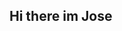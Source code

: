 ## Hi there im Jose 

<!--
(brief introduction)

I am an Technical Specialist at a large corporation that deals with both hardware and software technology 

##objective

My journey as a Technical Specialist led me to develop a passion for Cybersecurity, I am now eager to transition into the field, specifically aiming to join a Security Operations Center (SOC) as a Tier 1 analyst. 

##Skills
Here are some ideas to get you started:

- 🔭 I’m currently working on obtaining a Google Cybersecurity analyst certification 
- 🌱 I’m currently learning the program Splunk along with Phython
- 👯 I’m looking to collaborate on projects that will benefit me to become a Cybersecurity analyst 
- 🤔 I’m looking for help with how to work and showcase my projects that will in turn so my talents. 
- 💬 Ask me about what im currently working on and what skills 
- 📫 How to reach me: on Linkedin
- 😄 Pronouns: ...
- ⚡ Fun fact: I've been in Martial Arts for over 15 years. It taught me how to not only how to overcome obstacles but also how to master your mind. 
-->
